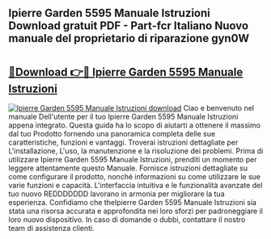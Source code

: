 ## Ipierre Garden 5595 Manuale Istruzioni Download gratuit PDF - Part-fcr Italiano Nuovo manuale del proprietario di riparazione gyn0W

# <h2><a href="http://dfdi9gi.blite.top/?on=Ipierre+Garden+5595+Manuale+Istruzioni">🔗Download 👉🔴 Ipierre Garden 5595 Manuale Istruzioni</a></h2>

[![Ipierre Garden 5595 Manuale Istruzioni download](https://i.imgur.com/lujVjoI.png)](http://dfdi9gi.blite.top/?on=Ipierre+Garden+5595+Manuale+Istruzioni)
Ciao e benvenuto nel manuale Dell'utente per il tuo Ipierre Garden 5595 Manuale Istruzioni appena integrato. Questa guida ha lo scopo di aiutarti a ottenere il massimo dal tuo Prodotto fornendo una panoramica completa delle sue caratteristiche, funzioni e vantaggi. Troverai istruzioni dettagliate per L'installazione, L'uso, la manutenzione e la risoluzione dei problemi. Prima di utilizzare Ipierre Garden 5595 Manuale Istruzioni, prenditi un momento per leggere attentamente questo Manuale. Fornisce istruzioni dettagliate su come configurare il prodotto, nonché informazioni su come utilizzare le sue varie funzioni e capacità. L'interfaccia intuitiva e le funzionalità avanzate del tuo nuovo REDDDDDDD lavorano in armonia per migliorare la tua esperienza. Confidiamo che theIpierre Garden 5595 Manuale Istruzioni sia stata una risorsa accurata e approfondita nei loro sforzi per padroneggiare il loro nuovo dispositivo. In caso di domande o dubbi, contattare il nostro team di assistenza clienti.
